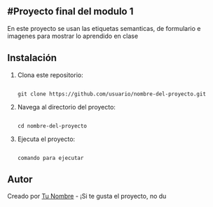 #Proyecto final del modulo 1
---
En este proyecto se usan las etiquetas semanticas, de formulario e imagenes para mostrar lo aprendido en clase

## Instalación

1. Clona este repositorio:

    ```

    git clone https://github.com/usuario/nombre-del-proyecto.git

    ```

2. Navega al directorio del proyecto:

    ```

    cd nombre-del-proyecto

    ```

3. Ejecuta el proyecto:

    ```

    comando para ejecutar

    ```

## Autor

Creado por [Tu Nombre](https://github.com/tuusuario) - ¡Si te gusta el proyecto, no du
